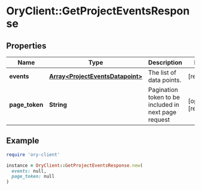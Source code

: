 # OryClient::GetProjectEventsResponse

## Properties

| Name | Type | Description | Notes |
| ---- | ---- | ----------- | ----- |
| **events** | [**Array&lt;ProjectEventsDatapoint&gt;**](ProjectEventsDatapoint.md) | The list of data points. | [readonly] |
| **page_token** | **String** | Pagination token to be included in next page request | [optional][readonly] |

## Example

```ruby
require 'ory-client'

instance = OryClient::GetProjectEventsResponse.new(
  events: null,
  page_token: null
)
```


